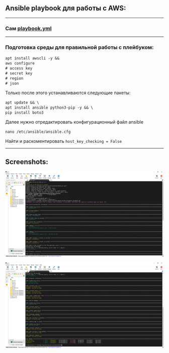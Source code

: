 ## Ansible playbook для работы с AWS:

---

### Сам [playbook.yml](https://github.com/withoutspleen/DevOps-engineer/blob/main/practice13/ansible/playbook.yml)

---

### Подготовка среды для правильной работы с плейбуком:
```shell
apt install awscli -y &&
aws configure
# access key
# secret key
# region
# json
```
Только после этого устанавливаются следующие пакеты:
```shell
apt update && \
apt install ansible python3-pip -y && \
pip install boto3
```
Далее нужно отредактировать конфигурационный файл ansible
```shell
nano /etc/ansible/ansible.cfg
```
Найти и раскоментировать `host_key_checking = False`

---
## Screenshots:

![](IMG/moba1.png?raw=true)

![](IMG/moba2.png?raw=true)